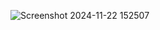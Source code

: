 ![Screenshot 2024-11-22 152507](https://github.com/user-attachments/assets/0d1ce751-4e80-4993-bc84-8756b8b6301d)
